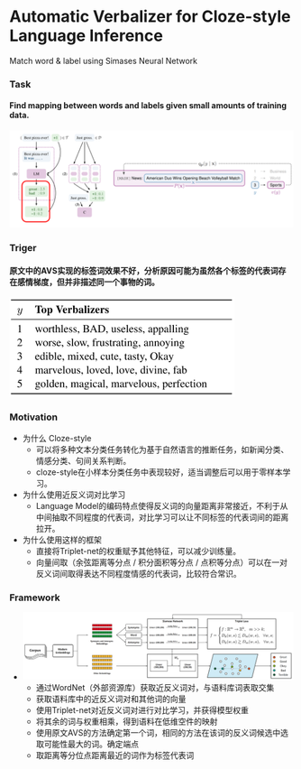# Automatic Verbalizer for Cloze-style Language Inference
Match word &amp; label using Simases Neural Network
### Task
#### Find mapping between words and labels given small amounts of training data.
<img src="https://github.com/scyyy/Siamese_Auto_Verbalizer/blob/main/image/task.png" width="700"/>

### Triger
#### 原文中的AVS实现的标签词效果不好，分析原因可能为虽然各个标签的代表词存在感情梯度，但并非描述同一个事物的词。
<img src="https://github.com/scyyy/Siamese_Auto_Verbalizer/blob/main/image/triger.png" width="400"/>

### Motivation
* 为什么 Cloze-style
  * 可以将多种文本分类任务转化为基于自然语言的推断任务，如新闻分类、情感分类、句间关系判断。
  * cloze-style在小样本分类任务中表现较好，适当调整后可以用于零样本学习。
* 为什么使用近反义词对比学习
  * Language Model的编码特点使得反义词的向量距离非常接近，不利于从中间抽取不同程度的代表词，对比学习可以让不同标签的代表词间的距离拉开。
* 为什么使用这样的框架
  * 直接将Triplet-net的权重赋予其他特征，可以减少训练量。
  * 向量间取（余弦距离等分点 / 积分面积等分点 / 点积等分点）可以在一对反义词间取得表达不同程度情感的代表词，比较符合常识。

### Framework
* <img src="https://github.com/scyyy/Siamese_Auto_Verbalizer/blob/main/image/framework.png" width="700"/>

  * 通过WordNet（外部资源库）获取近反义词对，与语料库词表取交集
  * 获取语料库中的近反义词对和其他词的向量
  * 使用Triplet-net对近反义词对进行对比学习，并获得模型权重
  * 将其余的词与权重相乘，得到语料在低维空件的映射
  * 使用原文AVS的方法确定第一个词，相同的方法在该词的反义词候选中选取可能性最大的词。确定端点
  * 取距离等分位点距离最近的词作为标签代表词

